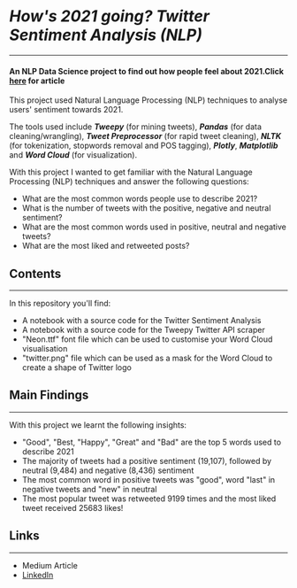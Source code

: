 # _How's 2021 going? Twitter Sentiment Analysis (NLP)_
--------------
#### An NLP Data Science project to find out how people feel about 2021.Click [here](https://breakdance.github.io/breakdance/) for article
This project used Natural Language Processing (NLP) techniques to analyse users' sentiment towards 2021.

The tools used include ***Tweepy*** (for mining tweets), ***Pandas*** (for data cleaning/wrangling), ***Tweet Preprocessor*** (for rapid tweet cleaning), ***NLTK*** (for tokenization, stopwords removal and POS tagging), ***Plotly***, ***Matplotlib*** and ***Word Cloud*** (for visualization).

With this project I wanted to get familiar with the Natural Language Processing (NLP) techniques and answer the following questions:

- What are the most common words people use to describe 2021?
- What is the number of tweets with the positive, negative and neutral sentiment?
- What are the most common words used in positive, neutral and negative tweets?
- What are the most liked and retweeted posts?

## Contents
----------------
In this repository you'll find:
- A notebook with a source code for the Twitter Sentiment Analysis
- A notebook with a source code for the Tweepy Twitter API scraper
- "Neon.ttf" font file which can be used to customise your Word Cloud visualisation
- "twitter.png" file which can be used as a mask for the Word Cloud to create a shape of Twitter logo

## Main Findings
--------------------------------
With this project we learnt the following insights:
- "Good", "Best, "Happy", "Great" and "Bad" are the top 5 words used to describe 2021
- The majority of tweets had a positive sentiment (19,107), followed by neutral (9,484) and negative (8,436) sentiment 
- The most common word in positive tweets was "good", word "last" in negative tweets and "new" in neutral
- The most popular tweet was retweeted 9199 times and the most liked tweet received 25683 likes!

## Links
------------------
- Medium Article
- [LinkedIn](https://www.linkedin.com/in/sandra-machon/)


